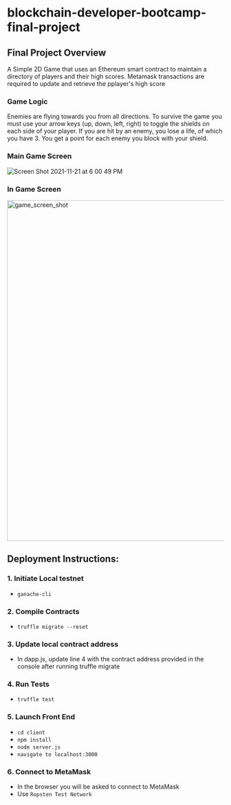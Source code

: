 # blockchain-developer-bootcamp-final-project

## Final Project Overview
A Simple 2D Game that uses an Ethereum smart contract to maintain a directory of players and their high scores. 
Metamask transactions are required to update and retrieve the pplayer's high score

### Game Logic
Enemies are flying towards you from all directions. To survive the game you must use your arrow keys (up, down, left, right) to toggle the shields on each side of your player. If you are hit by an enemy, you lose a life, of which you have 3. You get a point for each enemy you block with your shield. 

### Main Game Screen
![Screen Shot 2021-11-21 at 6 00 49 PM](https://user-images.githubusercontent.com/6632748/142782520-01b60ed1-2ff1-4ff8-90dc-5ba17b6ae54c.png)


### In Game Screen 
<img width="793" alt="game_screen_shot" src="https://user-images.githubusercontent.com/6632748/142782572-f06fcf31-cfe0-4587-b8a1-356ae534d5af.png">


## Deployment Instructions:
### 1. Initiate Local testnet
- ``` ganache-cli ```

### 2. Compile Contracts
- ``` truffle migrate --reset ```

### 3. Update local contract address
- In dapp.js, update line 4 with the contract address provided in the console after running truffle migrate

### 4. Run Tests
- ```truffle test```

### 5. Launch Front End
- ``` cd client ```
- ``` npm install ```
- ``` node server.js ```
- ``` navigate to localhost:3000 ```

### 6. Connect to MetaMask
- In the browser you will be asked to connect to MetaMask
- Use `Ropsten Test Network`


